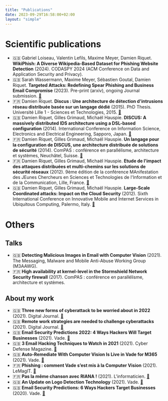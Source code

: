 ```yaml
---
title: "Publications"
date: 2023-09-29T16:58:00+02:00
layout: "simple"
---
```


# Scientific publications

- :uk: Gabriel Loiseau, Valentin Lefils, Maxime Meyer, Damien Riquet. **WikiPhish: A Diverse Wikipedia-Based Dataset for Phishing Website Detection** (2024). CODASPY 2024 (ACM Conference on Data and Application Security and Privacy).
- :uk: Sarah Wassermann, Maxime Meyer, Sébastien Goutal, Damien Riquet. **Targeted Attacks: Redefining Spear Phishing and Business Email Compromise** (2023). Pre-print (arxiv), ongoing Journal submission. [:link:](https://arxiv.org/abs/2309.14166)
- :fr: Damien Riquet. **Discus : Une architecture de détection d'intrusions réseau distribuée basée sur un langage dédié** (2015). PhD Thesis. Université Lille 1 - Sciences et Technologies, 2015. [:link:](https://theses.hal.science/tel-01757859/)
- :uk: Damien Riquet, Gilles Grimaud, Michaël Hauspie. **DISCUS: A massively distributed IDS architecture using a DSL-based configuration** (2014). International Conference on Information Science, Electronics and Electrical Engineering, Sapporo, Japan.
[:link:](https://hal.univ-lille.fr/hal-00996876)
- :fr: Damien Riquet, Gilles Grimaud, Michaël Hauspie. **Un langage pour la configuration de DISCUS, une architecture distribuée de solutions de sécurité** (2014). ComPAS : conférence en parallélisme, architecture et systèmes, Neuchâtel, Suisse. [:link:](https://hal.science/hal-00995674/)
- :fr: Damien Riquet, Gilles Grimaud, Michaël Hauspie. **Etude de l'impact des attaques distribuées et multi-chemins sur les solutions de sécurité réseaux** (2012). 9ème édition de la conférence MAnifestation des JEunes Chercheurs en Sciences et Technologies de l'Information et de la Communication, Lille, France. [:link:](https://hal.science/hal-00746991/)
- :uk: Damien Riquet, Gilles Grimaud, Michaël Hauspie. **Large-Scale Coordinated attacks: Impact on the Cloud Security** (2012). Sixth International Conference on Innovative Mobile and Internet Services in Ubiquitous Computing, Palermo, Italy. [:link:](https://ieeexplore.ieee.org/abstract/document/6296915)

# Others

## Talks

- :uk: **Detecting Malicious Images in Email with Computer Vision** (2021). The Messaging, Malware and Mobile Anti-Abuse Working Group (M3AAWG).
- :fr: **High availability at kernel-level in the Stormshield Network Security firewall** (2017). ComPAS : conférence en parallélisme, architecture et systèmes.

## About my work

- :uk: **Three new forms of cyberattack to be worried about in 2022** (2021). Digital Journal. [:link:](https://www.digitaljournal.com/tech-science/three-new-forms-of-cyberattack-to-be-worried-about-in-2022/article)
- :uk: **Remote work strategies are needed to challenge cyberattacks** (2021). Digital Journal. [:link:](https://www.digitaljournal.com/business/remote-work-strategies-are-needed-to-challenge-cyberattacks/article/583294)
- :uk: **Email Security Predictions 2022: 4 Ways Hackers Will Target Businesses** (2021). Vade. [:link:](https://www.vadesecure.com/en/blog/email-security-predictions)
- :uk: **3 Email Hacking Techniques to Watch in 2021** (2021). Cyber Defense Magazine. [:link:](https://www.cyberdefensemagazine.com/3-email-hacking-techniques/)
- :uk: **Auto-Remediate With Computer Vision Is Live in Vade for M365** (2021). Vade. [:link:](https://www.vadesecure.com/en/blog/auto-remediate-with-computer-vision-is-live-in-vade-for-m365)
- :fr: **Phishing : comment Vade s’est mis à la Computer Vision** (2021). LeMagIT. [:link:](https://www.lemagit.fr/etude/Phishing-comment-Vade-Secure-sest-mis-a-la-Computer-Vision)
- :fr: **Pas la même chanson avec RIANA !** (2021). L'informaticien. [:link:](https://www.linformaticien.com/magazine/cloud/57431-59pas-la-meme-chanson-avec-riana.html)
- :uk: **An Update on Logo Detection Technology** (2021). Vade. [:link:](https://www.vadesecure.com/en/blog/an-update-on-logo-detection-technology)
- :uk: **Email Security Predictions: 6 Ways Hackers Target Businesses** (2020). Vade. [:link:](https://www.vadesecure.com/en/blog/email-security-predictions-6-ways-hackers-will-target-businesses/)

